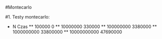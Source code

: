 #Montecarlo

#1. Testy montecarlo:
*	N				Czas
**	100000		 	0
**	10000000	 	330000
**	100000000	 	3380000
**	1000000000	 	33800000
**	10000000000	 	47690000